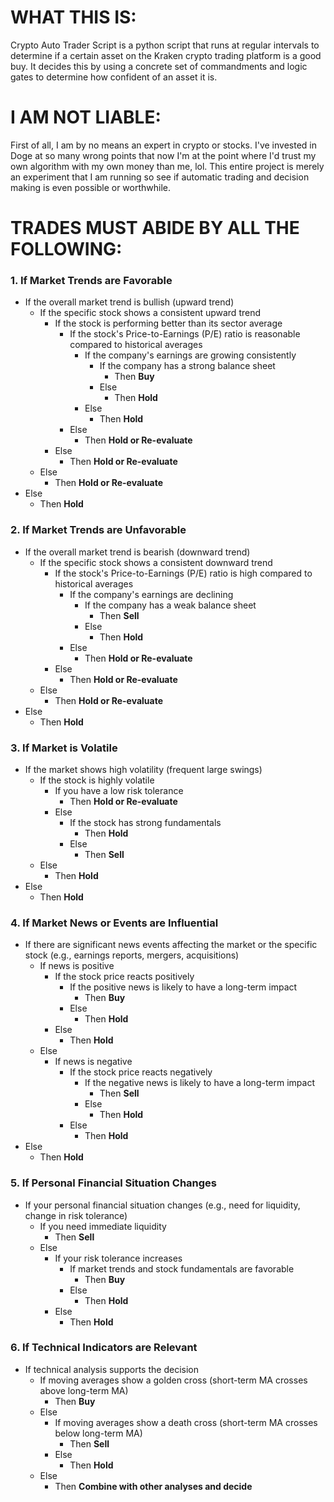 # WHAT THIS IS:
Crypto Auto Trader Script is a python script that runs at regular intervals to determine if a certain asset on the Kraken crypto trading platform is a good buy. It decides this by using a concrete set of  commandments and logic gates to determine how confident of an asset it is. 
# I AM NOT LIABLE: 
First of all, I am by no means an expert in crypto or stocks. I've invested in Doge at so many wrong points that now I'm at the point where I'd trust my own algorithm with my own money than me, lol. This entire project is merely an experiment that I am running so see if automatic trading and decision making is even possible or worthwhile. 
# TRADES MUST ABIDE BY ALL THE FOLLOWING: 
### 1. **If Market Trends are Favorable**
   - If the overall market trend is bullish (upward trend)
     - If the specific stock shows a consistent upward trend
       - If the stock is performing better than its sector average
         - If the stock's Price-to-Earnings (P/E) ratio is reasonable compared to historical averages
           - If the company's earnings are growing consistently
             - If the company has a strong balance sheet
               - Then **Buy**
             - Else
               - Then **Hold**
           - Else
             - Then **Hold**
         - Else
           - Then **Hold or Re-evaluate**
       - Else
         - Then **Hold or Re-evaluate**
     - Else
       - Then **Hold or Re-evaluate**
   - Else
     - Then **Hold**

### 2. **If Market Trends are Unfavorable**
   - If the overall market trend is bearish (downward trend)
     - If the specific stock shows a consistent downward trend
       - If the stock's Price-to-Earnings (P/E) ratio is high compared to historical averages
         - If the company's earnings are declining
           - If the company has a weak balance sheet
             - Then **Sell**
           - Else
             - Then **Hold**
         - Else
           - Then **Hold or Re-evaluate**
       - Else
         - Then **Hold or Re-evaluate**
     - Else
       - Then **Hold or Re-evaluate**
   - Else
     - Then **Hold**

### 3. **If Market is Volatile**
   - If the market shows high volatility (frequent large swings)
     - If the stock is highly volatile
       - If you have a low risk tolerance
         - Then **Hold or Re-evaluate**
       - Else
         - If the stock has strong fundamentals
           - Then **Hold**
         - Else
           - Then **Sell**
     - Else
       - Then **Hold**
   - Else
     - Then **Hold**

### 4. **If Market News or Events are Influential**
   - If there are significant news events affecting the market or the specific stock (e.g., earnings reports, mergers, acquisitions)
     - If news is positive
       - If the stock price reacts positively
         - If the positive news is likely to have a long-term impact
           - Then **Buy**
         - Else
           - Then **Hold**
       - Else
         - Then **Hold**
     - Else
       - If news is negative
         - If the stock price reacts negatively
           - If the negative news is likely to have a long-term impact
             - Then **Sell**
           - Else
             - Then **Hold**
         - Else
           - Then **Hold**
   - Else
     - Then **Hold**

### 5. **If Personal Financial Situation Changes**
   - If your personal financial situation changes (e.g., need for liquidity, change in risk tolerance)
     - If you need immediate liquidity
       - Then **Sell**
     - Else
       - If your risk tolerance increases
         - If market trends and stock fundamentals are favorable
           - Then **Buy**
         - Else
           - Then **Hold**
       - Else
         - Then **Hold**

### 6. **If Technical Indicators are Relevant**
   - If technical analysis supports the decision
     - If moving averages show a golden cross (short-term MA crosses above long-term MA)
       - Then **Buy**
     - Else
       - If moving averages show a death cross (short-term MA crosses below long-term MA)
         - Then **Sell**
       - Else
         - Then **Hold**
     - Else
       - Then **Combine with other analyses and decide**


